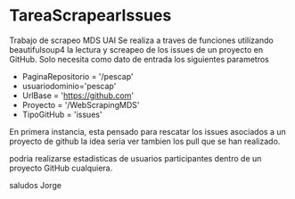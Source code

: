 # TareaScrapearIssues
Trabajo de scrapeo MDS UAI
Se realiza a traves de funciones utilizando beautifulsoup4
la lectura y screapeo de los issues de un proyecto en GitHub.
Solo necesita como dato de entrada los siguientes parametros
  - PaginaRepositorio = '/pescap'
  - usuariodominio='pescap'
  - UrlBase = 'https://github.com'
  - Proyecto = '/WebScrapingMDS'
  - TipoGitHub = 'issues'

En primera instancia, esta pensado para rescatar los issues asociados a un proyecto de github
la idea seria ver tambien los pull que se han realizado.

podria realizarse estadisticas de usuarios participantes dentro de un proyecto GitHub cualquiera.

saludos
Jorge
